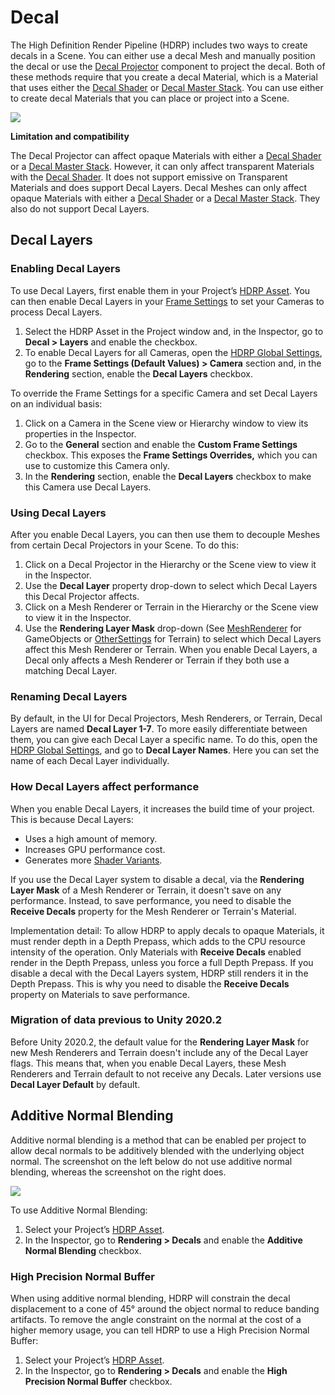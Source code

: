 # Decal

The High Definition Render Pipeline (HDRP) includes two ways to create decals in a Scene. You can either use a decal Mesh and manually position the decal or use the [Decal Projector](Decal-Projector.md) component to project the decal. Both of these methods require that you create a decal Material, which is a Material that uses either the [Decal Shader](Decal-Shader.md) or [Decal Master Stack](master-stack-decal.md). You can use either to create decal Materials that you can place or project into a Scene.

![](Images/HDRPFeatures-DecalShader.png)

**Limitation and compatibility**

The Decal Projector can affect opaque Materials with either a [Decal Shader](Decal-Shader.md) or a [Decal Master Stack](master-stack-decal.md). However, it can only affect transparent Materials with the [Decal Shader](Decal-Shader.md). It does not support emissive on Transparent Materials and does support Decal Layers.
Decal Meshes can only affect opaque Materials with either a [Decal Shader](Decal-Shader.md) or a [Decal Master Stack](master-stack-decal.md). They also do not support Decal Layers.

## Decal Layers

### Enabling Decal Layers

To use Decal Layers, first enable them in your Project’s [HDRP Asset](HDRP-Asset.md). You can then enable Decal Layers in your [Frame Settings](Frame-Settings.md) to set your Cameras to process Decal Layers.
1. Select the HDRP Asset in the Project window and, in the Inspector, go to **Decal > Layers** and enable the checkbox.
2. To enable Decal Layers for all Cameras, open the [HDRP Global Settings](Default-Settings-Window.md), go to the **Frame Settings (Default Values) > Camera** section and, in the **Rendering** section, enable the **Decal Layers** checkbox.

To override the Frame Settings for a specific Camera and set Decal Layers on an individual basis:

1. Click on a Camera in the Scene view or Hierarchy window to view its properties in the Inspector.
2. Go to the **General** section and enable the **Custom Frame Settings** checkbox. This exposes the **Frame Settings Overrides,** which you can use to customize this Camera only.
3. In the **Rendering** section, enable the **Decal Layers** checkbox to make this Camera use Decal Layers.

### Using Decal Layers

After you enable Decal Layers, you can then use them to decouple Meshes from certain Decal Projectors in your Scene. To do this:

1. Click on a Decal Projector in the Hierarchy or the Scene view to view it in the Inspector.
2. Use the **Decal Layer** property drop-down to select which Decal Layers this Decal Projector affects.
4. Click on a Mesh Renderer or Terrain in the Hierarchy or the Scene view to view it in the Inspector.
5. Use the **Rendering Layer Mask** drop-down (See [MeshRenderer](https://docs.unity3d.com/Manual/class-MeshRenderer.html) for GameObjects or [OtherSettings](https://docs.unity3d.com/Manual/terrain-OtherSettings.html) for Terrain) to select which Decal Layers affect this Mesh Renderer or Terrain. When you enable Decal Layers, a Decal only affects a Mesh Renderer or Terrain if they both use a matching Decal Layer.

### Renaming Decal Layers

By default, in the UI for Decal Projectors, Mesh Renderers, or Terrain, Decal Layers are named **Decal Layer 1-7**. To more easily differentiate between them, you can give each Decal Layer a specific name. To do this, open the [HDRP Global Settings](Default-Settings-Window.md), and go to **Decal Layer Names**. Here you can set the name of each Decal Layer individually.

### How Decal Layers affect performance

When you enable Decal Layers, it increases the build time of your project. This is because Decal Layers:

* Uses a high amount of memory.
* Increases GPU performance cost.
* Generates more [Shader Variants](https://docs.unity3d.com/Manual/shader-variants.html).

If you use the Decal Layer system to disable a decal, via the **Rendering Layer Mask** of a Mesh Renderer or Terrain, it doesn't save on any performance. Instead, to save performance, you need to disable the **Receive Decals** property for the Mesh Renderer or Terrain's Material.

Implementation detail: To allow HDRP to apply decals to opaque Materials, it must render depth in a Depth Prepass, which adds to the CPU resource intensity of the operation. Only Materials with **Receive Decals** enabled render in the Depth Prepass, unless you force a full Depth Prepass. If you disable a decal with the Decal Layers system, HDRP still renders it in the Depth Prepass. This is why you need to disable the **Receive Decals** property on Materials to save performance.

### Migration of data previous to Unity 2020.2

Before Unity 2020.2, the default value for the **Rendering Layer Mask** for new Mesh Renderers and Terrain doesn't include any of the Decal Layer flags. This means that, when you enable Decal Layers, these Mesh Renderers and Terrain default to not receive any Decals. Later versions use **Decal Layer Default**  by default.

## Additive Normal Blending

Additive normal blending is a method that can be enabled per project to allow decal normals to be additively blended with the underlying object normal.
The screenshot on the left below do not use additive normal blending, whereas the screenshot on the right does.

![](Images/HDRPFeatures-SurfGrad.png)

To use Additive Normal Blending:
1. Select your Project’s [HDRP Asset](HDRP-Asset.md).
2. In the Inspector, go to **Rendering > Decals** and enable the **Additive Normal Blending** checkbox.

### High Precision Normal Buffer

When using additive normal blending, HDRP will constrain the decal displacement to a cone of 45° around the object normal to reduce banding artifacts.
To remove the angle constraint on the normal at the cost of a higher memory usage, you can tell HDRP to use a High Precision Normal Buffer:
1. Select your Project’s [HDRP Asset](HDRP-Asset.md).
2. In the Inspector, go to **Rendering > Decals** and enable the **High Precision Normal Buffer** checkbox.
